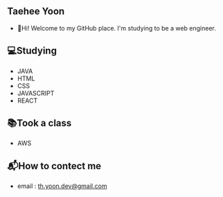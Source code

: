 ## Taehee Yoon
* :wave:Hi! Welcome to my GitHub place. I'm studying to be a web engineer.

## :computer:Studying
* JAVA   
* HTML   
* CSS   
* JAVASCRIPT   
* REACT   

## :books:Took a class
* AWS   


## :mailbox_with_mail:How to contect me
* email : th.yoon.dev@gmail.com

<!--
**thyoondev/thyoondev** is a ✨ _special_ ✨ repository because its `README.md` (this file) appears on your GitHub profile.

Here are some ideas to get you started:

- 🔭 I’m currently working on ...
- 🌱 I’m currently learning ...
- 👯 I’m looking to collaborate on ...
- 🤔 I’m looking for help with ...
- 💬 Ask me about ...
- 📫 How to reach me: ...
- 😄 Pronouns: ...
- ⚡ Fun fact: ...
-->
